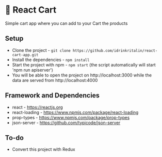 # 🛒 React Cart

Simple cart app where you can add to your Cart the products

## Setup

* Clone the project - `git clone https://github.com/idrinkritalin/react-cart-app.git`
* Install the dependencies - `npm install`
* Start the project with npm - `npm start` (the script automatically will start 'npm run apiserver')
* You will be able to open the project on http://localhost:3000 while the data are served from http://localhost:4000

## Framework and Dependencies

* react - https://reactjs.org
* react-loading - https://www.npmjs.com/package/react-loading
* prop-types - https://www.npmjs.com/package/prop-types
* json-server - https://github.com/typicode/json-server

## To-do

* Convert this project with Redux
